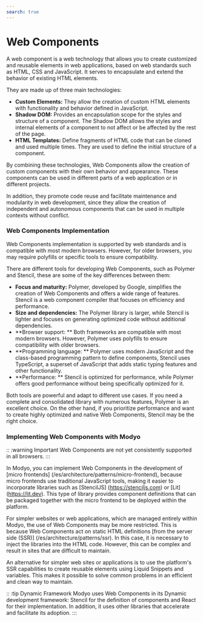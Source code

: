 ```yaml
---
search: true
---
```


# Web Components

A web component is a web technology that allows you to create customized and reusable elements in web applications, based on web standards such as HTML, CSS and JavaScript. It serves to encapsulate and extend the behavior of existing HTML elements.

They are made up of three main technologies:

- **Custom Elements:** They allow the creation of custom HTML elements with functionality and behavior defined in JavaScript.
- **Shadow DOM:** Provides an encapsulation scope for the styles and structure of a component. The Shadow DOM allows the styles and internal elements of a component to not affect or be affected by the rest of the page.
- **HTML Templates:** Define fragments of HTML code that can be cloned and used multiple times. They are used to define the initial structure of a component.

By combining these technologies, Web Components allow the creation of custom components with their own behavior and appearance. These components can be used in different parts of a web application or in different projects.

In addition, they promote code reuse and facilitate maintenance and modularity in web development, since they allow the creation of independent and autonomous components that can be used in multiple contexts without conflict.

### Web Components Implementation

Web Components implementation is supported by web standards and is compatible with most modern browsers. However, for older browsers, you may require polyfills or specific tools to ensure compatibility.

There are different tools for developing Web Components, such as Polymer and Stencil, these are some of the key differences between them:

- **Focus and maturity:** Polymer, developed by Google, simplifies the creation of Web Components and offers a wide range of features. Stencil is a web component compiler that focuses on efficiency and performance.
- **Size and dependencies:** The Polymer library is larger, while Stencil is lighter and focuses on generating optimized code without additional dependencies.
- **Browser support: ** Both frameworks are compatible with most modern browsers. However, Polymer uses polyfills to ensure compatibility with older browsers.
- **Programming language: ** Polymer uses modern JavaScript and the class-based programming pattern to define components, Stencil uses TypeScript, a superset of JavaScript that adds static typing features and other functionality.
- **Performance: ** Stencil is optimized for performance, while Polymer offers good performance without being specifically optimized for it.

Both tools are powerful and adapt to different use cases. If you need a complete and consolidated library with numerous features, Polymer is an excellent choice. On the other hand, if you prioritize performance and want to create highly optimized and native Web Components, Stencil may be the right choice.

### Implementing Web Components with Modyo
:: :warning Important
Web Components are not yet consistently supported in all browsers.
:::

In Modyo, you can implement Web Components in the development of [micro frontends] (/es/architecture/patterns/micro-frontend), because micro frontends use traditional JavaScript tools, making it easier to incorporate libraries such as [StencilJS] (https://stenciljs.com) or [Lit] (https://lit.dev). This type of library provides component definitions that can be packaged together with the micro frontend to be deployed within the platform.

For simpler websites or web applications, which are managed entirely within Modyo, the use of Web Components may be more restricted. This is because Web Components act on static HTML definitions [from the server side (SSR)] (/es/architecture/patterns/ssr). In this case, it is necessary to inject the libraries into the HTML code. However, this can be complex and result in sites that are difficult to maintain.

An alternative for simpler web sites or applications is to use the platform's SSR capabilities to create reusable elements using Liquid Snippets and variables. This makes it possible to solve common problems in an efficient and clean way to maintain.

:: :tip Dynamic Framework
Modyo uses Web Components in its Dynamic development framework: Stencil for the definition of components and React for their implementation. In addition, it uses other libraries that accelerate and facilitate its adoption.
:::

